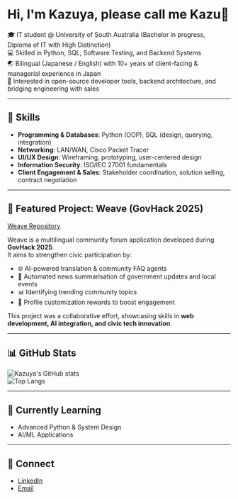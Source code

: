 # Hi, I'm Kazuya, please call me Kazu👋

🎓 IT student @ University of South Australia (Bachelor in progress, Diploma of IT with High Distinction)  
💻 Skilled in Python, SQL, Software Testing, and Backend Systems  
🌏 Bilingual (Japanese / English) with 10+ years of client-facing & managerial experience in Japan  
🚀 Interested in open-source developer tools, backend architecture, and bridging engineering with sales  

---

## 🔧 Skills
- **Programming & Databases**: Python (OOP), SQL (design, querying, integration)  
- **Networking**: LAN/WAN, Cisco Packet Tracer  
- **UI/UX Design**: Wireframing, prototyping, user-centered design  
- **Information Security**: ISO/IEC 27001 fundamentals  
- **Client Engagement & Sales**: Stakeholder coordination, solution selling, contract negotiation  

---

## 🚀 Featured Project: Weave (GovHack 2025)
[Weave Repository](https://github.com/VanessaSoetjiadi/weave)

Weave is a multilingual community forum application developed during **GovHack 2025**.  
It aims to strengthen civic participation by:
- 🌐 AI-powered translation & community FAQ agents  
- 📰 Automated news summarisation of government updates and local events  
- 📊 Identifying trending community topics  
- 🎨 Profile customization rewards to boost engagement  

This project was a collaborative effort, showcasing skills in **web development, AI integration, and civic tech innovation**.
  

---

## 📊 GitHub Stats
![Kazuya's GitHub stats](https://github-readme-stats.vercel.app/api?username=kazuya-111&show_icons=true&theme=radical)  
![Top Langs](https://github-readme-stats.vercel.app/api/top-langs/?username=kazuya-111&layout=compact)  

---

## 🌱 Currently Learning
- Advanced Python & System Design  
- AI/ML Applications  

---

## 🤝 Connect
- [LinkedIn](https://www.linkedin.com/in/kazuya-nakayama01111987)  
- [Email](mailto:kazuya111kazuya111@gmail.com)  
